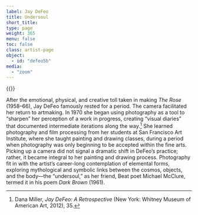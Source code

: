 ```yaml
---
label: Jay DeFeo
title: Undersoul
short_title:
type: page
weight: 365
menu: false
toc: false
class: artist-page
object:
  - id: "defeo5b"
media:
  - "zoom"
---
```

{{<q-figure id="defeo5b">}}

After the emotional, physical, and creative toll taken in making *The Rose* (1958–66), Jay DeFeo famously rested for a period. The camera facilitated her return to artmaking. In 1970 she began using photography as a tool to “sharpen” her perception of a work in progress, creating “visual diaries” that documented intermediate iterations along the way.[^1] She learned photography and film processing from her students at San Francisco Art Institute, where she taught painting and drawing classes, during a period when photography was only beginning to be accepted within the fine arts. Picking up a camera did not signal a dramatic shift in DeFeo’s practice; rather, it became integral to her painting and drawing process. Photography fit in with the artist’s career-long contemplation of elemental forms, exploring mythological and symbolic links between the cosmos, objects, and the body—the “undersoul,” as her friend, Beat poet Michael McClure, termed it in his poem *Dark Brown* (1961).

[^1]: Dana Miller, *Jay DeFeo: A Retrospective* (New York: Whitney Museum of American Art, 2012), 35.
